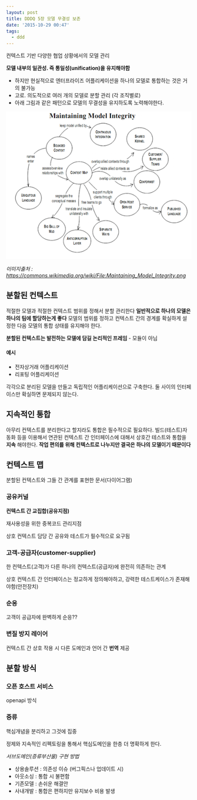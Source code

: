 ```yaml
---
layout: post
title: DDDQ 5장 모델 무결성 보존
date: '2015-10-29 00:47'
tags:
  - ddd
---
```


컨텍스트 기반 다양한 협업 상황에서의 모델 관리

**모델 내부의 일관성. 즉 통일성(unification)을 유지해야함**

- 하지만 현실적으로 엔터프라이즈 어플리케이션을 하나의 모델로 통합하는 것은 거의 불가능
- 고로. 의도적으로 여러 개의 모델로 분할 관리 (각 조직별로)
- 아래 그림과 같은 패턴으로 모델의 무결성을 유지하도록 노력해야한다.

![context map](/images/2015/10/dddq_contextmap.png)

*이미지출처 : https://commons.wikimedia.org/wiki/File:Maintaining_Model_Integrity.png*

## 분할된 컨텍스트

적절한 모델과 적절한 컨텍스트 범위를 정해서 분할 관리한다
**일반적으로 하나의 모델은 하나의 팀에 할당하는게 좋다**
모델의 범위를 정하고 컨텍스트 간의 경계를 확실하게 설정한 다음 모델의 통합 상태를 유지해야 한다.

**분할된 컨텍스트는 발전하는 모델에 담길 논리적인 프레임** - 모듈이 아님

#### 예시
- 전자상거래 어플리케이션
- 리포팅 어플리케이션

각각으로 분리된 모델을 만들고 독립적인 어플리케이션으로 구축한다.
둘 사이의 인터페이스만 확실하면 문제되지 않는다.

## 지속적인 통합

아무리 컨텍스트를 분리한다고 할지라도 통합은 필수적으로 필요하다.
빌드(테스트)자동화 등을 이용해서 연관된 컨텍스트 간 인터페이스에 대해서 상호간 테스트와 통합을 **지속** 해야한다.
**작업 편의를 위해 컨텍스트로 나누지만 결국은 하나의 모델이기 때문이다**

## 컨텍스트 맵

분할된 컨텍스트와 그들 간 관계를 표현한 문서(다이어그램)

### 공유커널

**컨텍스트 간 교집합(공유지점)**

재사용성을 위한 중복코드 관리지점

상호 컨텍스트 담당 간 공유와 테스트가 필수적으로 요구됨

### 고객-공급자(customer-supplier)

한 컨텍스트(고객)가 다른 하나의 컨텍스트(공급자)에 완전히 의존하는 관계

상호 컨텍스트 간 인터페이스는 정교하게 정의해야하고, 강력한 테스트케이스가 존재해야함(안전장치)

### 순응

고객이 공급자에 완벽하게 순응??

### 변질 방지 레이어

컨텍스트 간 상호 작용 시 다른 도메인과 언어 간 **번역** 제공

## 분할 방식

### 오픈 호스트 서비스

openapi 방식

### 증류

핵심개념을 분리하고 그것에 집중

정제와 지속적인 리펙토링을 통해서 핵심도메인을 한층 더 명확하게 한다.

*서브도메인(증류부산물) 구현 방법*

- 상용솔루션 : 의존성 이슈 (버그픽스나 업데이트 시)
- 아웃소싱 : 통합 시 불편함
- 기존모델 : 손쉬운 해결안
- 사내개발 : 통합은 편하지만 유지보수 비용 발생
